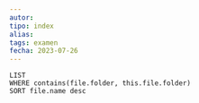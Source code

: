```yaml
---
autor:
tipo: index
alias:
tags: examen
fecha: 2023-07-26
---
```


```dataview
LIST
WHERE contains(file.folder, this.file.folder)
SORT file.name desc
```
